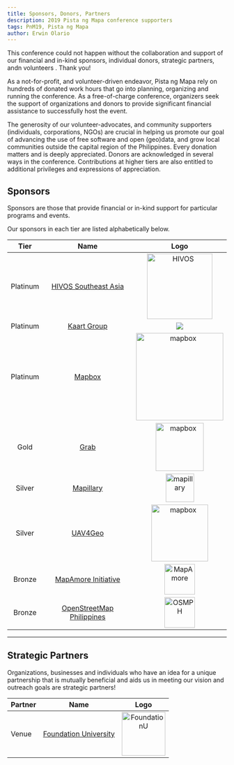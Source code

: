 ```yaml
---
title: Sponsors, Donors, Partners
description: 2019 Pista ng Mapa conference supporters
tags: PnM19, Pista ng Mapa
author: Erwin Olario
---
```


This conference could not happen without the collaboration and support of our financial and in-kind sponsors, individual donors, strategic partners, andn volunteers . Thank you!

As a not-for-profit, and volunteer-driven endeavor, Pista ng Mapa rely on hundreds of donated work hours that go into planning, organizing and running the conference. As a free-of-charge conference, organizers seek the support of organizations and donors to provide significant financial assistance to successfully host the event. 

The generosity of our volunteer-advocates, and community supporters (individuals, corporations, NGOs) are crucial in helping us promote our goal of advancing the use of free software and open (geo)data, and grow local communities outside the capital region of the Philippines. Every donation matters and is deeply appreciated. Donors are acknowledged in several ways in the conference. Contributions at higher tiers are also entitled to additional privileges and expressions of appreciation.


## Sponsors
Sponsors are those that provide financial or in-kind support for particular programs and events. 

Our sponsors in each tier are listed alphabetically below.

Tier | Name | Logo |
| :---: | :---: | :---: |
|Platinum | [HIVOS Southeast Asia](https://sea.hivos.org/who-we-are) | <img src="https://sea.hivos.org/wp-content/themes/hivos-theme/assets/img/logo-hivos.jpg" alt="HIVOS" width="150"/> |
| Platinum | [Kaart Group](https://kaartgroup.com/about) | ![](https://i.imgur.com/iLwnwKl.png) | 
| Platinum | [Mapbox](https://mapbox.com/about) | <img src="https://upload.wikimedia.org/wikipedia/commons/thumb/1/1f/Mapbox_logo_2019.svg/1920px-Mapbox_logo_2019.svg.png" alt="mapbox" width="200"/> | 
| Gold | [Grab](https://grab.com/about) | <img src="https://upload.wikimedia.org/wikipedia/en/thumb/1/12/Grab_%28application%29_logo.svg/220px-Grab_%28application%29_logo.svg.png" alt="mapbox" width="110"/>
| Silver | [Mapillary](https://mapillary.com/about) | <img src="https://upload.wikimedia.org/wikipedia/commons/a/a8/Mapillary_logo.png" alt="mapillary" width="65"/> |
| Silver | [UAV4Geo](https://uav4geo.com/about) | <img src="https://i.imgur.com/qlkmgWV.png" alt="mapbox" width="130"/> |
| Bronze | [MapAmore Initiative](https://mapamore.github.io) | <img src="https://avatars3.githubusercontent.com/u/23114441?s=400&u=934bafdfda26d0c9d21e917ea6ca16826f8579a6&v=4" alt="MapAmore" width="70"/> |
| Bronze | [OpenStreetMap Philippines](https://osm.org/wiki/PH) | <img src="https://wiki.openstreetmap.org/w/images/thumb/7/75/OSMPH_Logo.svg/240px-OSMPH_Logo.svg.png" alt="OSMPH" width="70"/> |

---

## Strategic Partners
Organizations, businesses and individuals who have an idea for a unique partnership that is mutually beneficial and aids us in meeting our vision and outreach goals are strategic partners! 

| Partner | Name | Logo |
| --- | :---: | :---: |
| Venue | [Foundation University](https://www.foundationu.com/about/) | <img src="https://imgur.com/Hpy61Wy.png" alt="FoundationU" width="100"/> |


